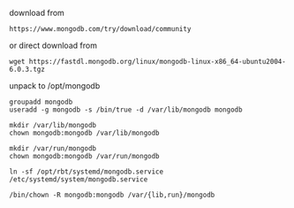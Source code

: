 download from 

```
https://www.mongodb.com/try/download/community
```

or direct download from

```
wget https://fastdl.mongodb.org/linux/mongodb-linux-x86_64-ubuntu2004-6.0.3.tgz
```

unpack to /opt/mongodb

```
groupadd mongodb
useradd -g mongodb -s /bin/true -d /var/lib/mongodb mongodb

mkdir /var/lib/mongodb
chown mongodb:mongodb /var/lib/mongodb

mkdir /var/run/mongodb
chown mongodb:mongodb /var/run/mongodb
```

```
ln -sf /opt/rbt/systemd/mongodb.service /etc/systemd/system/mongodb.service
```

```
/bin/chown -R mongodb:mongodb /var/{lib,run}/mongodb
```